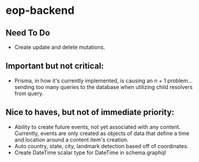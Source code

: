 # eop-backend

## Need To Do
* Create update and delete mutations.

## Important but not critical:
* Prisma, in how it's currently implemented, is causing an n + 1 problem... sending too many queries to the database when utilizing child resolvers from query.

## Nice to haves, but not of immediate priority:
* Ability to create future events, not yet associated with any content. Currently, events are only created as objects of data that define a time and location around a content item's creation.
* Auto country, state, city, landmark detection based off of coordinates.
* Create DateTime scalar type for DateTime in schema.graphql